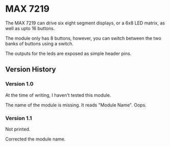 MAX 7219
========

The MAX 7219 can drive six eight segment displays, or a 6x8 LED matrix, as well as upto 16 buttons.

The module only has 8 buttons, however, you can switch between the two banks of buttons using a switch.

The outputs for the leds are exposed as simple header pins.

## Version History

### Version 1.0

At the time of writing, I haven't tested this module.

The name of the module is missing. It reads "Module Name". Oops.

### Version 1.1

Not printed.

Corrected the module name.
